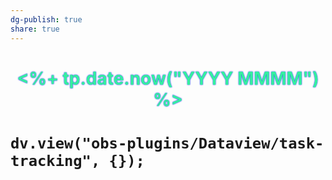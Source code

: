```yaml
---
dg-publish: true
share: true
---
```


 <h1><div style='text-align: center; '><span style='text-shadow: 0px 0px 2px #0000ff; color: #35f09f'><%+ tp.date.now("YYYY MMMM") %></span></div><h1>


```dataviewjs
dv.view("obs-plugins/Dataview/task-tracking", {});
```